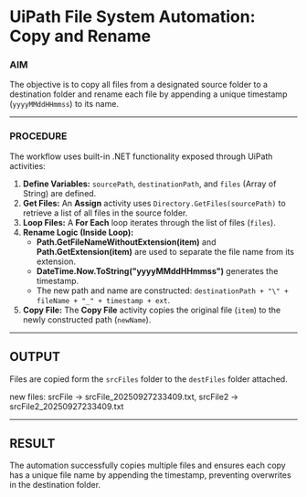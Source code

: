 # UiPath File System Automation: Copy and Rename

### AIM

The objective is to copy all files from a designated source folder to a destination folder and rename each file by appending a unique timestamp (`yyyyMMddHHmmss`) to its name.

---

### PROCEDURE

The workflow uses built-in .NET functionality exposed through UiPath activities:

1.  **Define Variables:** `sourcePath`, `destinationPath`, and `files` (Array of String) are defined.
2.  **Get Files:** An **Assign** activity uses `Directory.GetFiles(sourcePath)` to retrieve a list of all files in the source folder.
3.  **Loop Files:** A **For Each** loop iterates through the list of files (`files`).
4.  **Rename Logic (Inside Loop):**
    * **Path.GetFileNameWithoutExtension(item)** and **Path.GetExtension(item)** are used to separate the file name from its extension.
    * **DateTime.Now.ToString("yyyyMMddHHmmss")** generates the timestamp.
    * The new path and name are constructed: `destinationPath + "\" + fileName + "_" + timestamp + ext`.
5.  **Copy File:** The **Copy File** activity copies the original file (`item`) to the newly constructed path (`newName`).

---

## OUTPUT

Files are copied form the `srcFiles` folder to the `destFiles` folder attached.

new files: srcFile -> srcFile_20250927233409.txt, srcFile2 -> srcFile2_20250927233409.txt

---

## RESULT

The automation successfully copies multiple files and ensures each copy has a unique file name by appending the timestamp, preventing overwrites in the destination folder.
